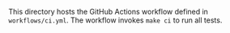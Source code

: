 This directory hosts the GitHub Actions workflow defined in
`workflows/ci.yml`. The workflow invokes `make ci` to run all tests.

